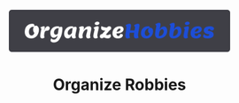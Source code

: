  <p align='center'><img width='400' src="./.github/logo.png"/></p>

 <h1 align="center">Organize Robbies</h1>



